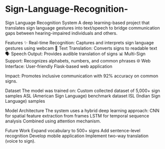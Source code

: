 # Sign-Language-Recognition-
Sign Language Recognition System A deep learning-based project that translates sign language gestures into text/speech to bridge communication gaps between hearing-impaired individuals and others. 

Features
✨ Real-time Recognition: Captures and interprets sign language gestures using webcam
📝 Text Translation: Converts signs to readable text
🗣️ Speech Output: Provides audible translation of signs
📊 Multi-Sign Support: Recognizes alphabets, numbers, and common phrases
🌐 Web Interface: User-friendly Flask-based web application

Impact: Promotes inclusive communication with 92% accuracy on common signs.

Dataset
The model was trained on:
Custom collected dataset of 5,000+ sign samples
ASL (American Sign Language) benchmark dataset
ISL (Indian Sign Language) samples

Model Architecture
The system uses a hybrid deep learning approach:
CNN for spatial feature extraction from frames
LSTM for temporal sequence analysis
Combined using attention mechanism.

Future Work
Expand vocabulary to 500+ signs
Add sentence-level recognition
Develop mobile application
Implement two-way translation (voice to sign).
